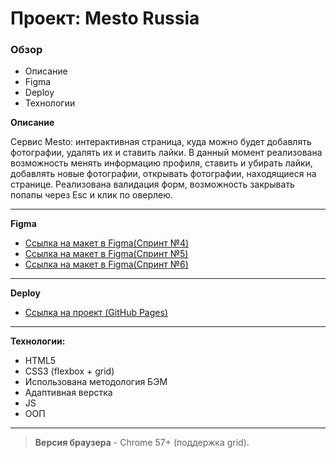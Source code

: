 
# Проект: Mesto Russia

### Обзор
* Описание
* Figma
* Deploy
* Технологии

**Описание** 

Сервис Mesto: интерактивная страница, куда можно будет добавлять фотографии, удалять их и ставить лайки.
В данный момент реализована возможность менять информацию профиля, ставить и убирать лайки, добавлять новые фотографии, открывать фотографии, находящиеся на странице.
Реализована валидация форм, возможность закрывать попапы через Esc и клик по оверлею.
____

**Figma**

* [Ссылка на макет в Figma(Спринт №4)](https://www.figma.com/file/2cn9N9jSkmxD84oJik7xL7/JavaScript.-Sprint-4?node-id=0%3A1)
* [Ссылка на макет в Figma(Спринт №5)](https://www.figma.com/file/bjyvbKKJN2naO0ucURl2Z0/JavaScript.-Sprint-5?node-id=0%3A1)
* [Ссылка на макет в Figma(Спринт №6)](https://www.figma.com/file/kRVLKwYG3d1HGLvh7JFWRT/JavaScript.-Sprint-6?node-id=0%3A1)
----

**Deploy**

* [Ссылка на проект (GitHub Pages)](https://maru-aruko.github.io/mesto/)
____
**Технологии:** 
* HTML5
* CSS3 (flexbox + grid)
* Использована методология БЭМ
* Адаптивная верстка
* JS
* ООП
-----
>**Версия браузера** - Chrome 57+ (поддержка grid).